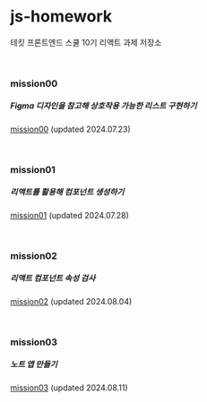 # js-homework

테킷 프론트엔드 스쿨 10기 리액트 과제 저장소

&nbsp;

### mission00

##### Figma 디자인을 참고해 상호작용 가능한 리스트 구현하기

[mission00](mission00/ "mission00") (updated 2024.07.23)

&nbsp;

### mission01

##### 리액트를 활용해 컴포넌트 생성하기

[mission01](mission01/ "mission01") (updated 2024.07.28)

&nbsp;

### mission02

##### 리액트 컴포넌트 속성 검사

[mission02](mission02/ "mission02") (updated 2024.08.04)

&nbsp;

### mission03

##### 노트 앱 만들기

[mission03](mission03/ "mission03") (updated 2024.08.11)
